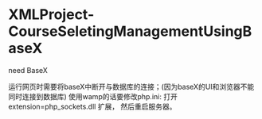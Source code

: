 XMLProject-CourseSeletingManagementUsingBaseX
=============================================

need BaseX

运行网页时需要将baseX中断开与数据库的连接；(因为baseX的UI和浏览器不能同时连接到数据库)
使用wamp的话要修改php.ini:
打开extension=php_sockets.dll 扩展，
然后重启服务器。
